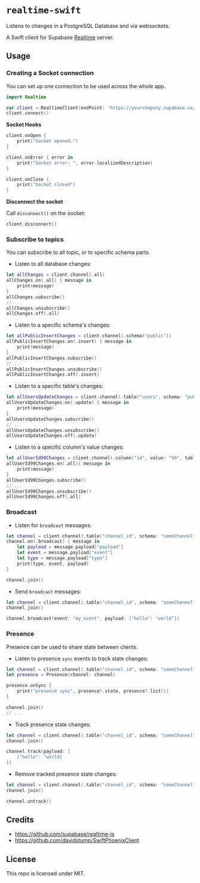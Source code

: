 # `realtime-swift`

Listens to changes in a PostgreSQL Database and via websockets.

A Swift client for Supabase [Realtime](https://github.com/supabase/realtime-swift) server.

## Usage

### Creating a Socket connection

You can set up one connection to be used across the whole app.

```swift
import Realtime

var client = RealtimeClient(endPoint: "https://yourcompany.supabase.co/realtime/v1", params: ["apikey": "public-anon-key"])
client.connect()
```

**Socket Hooks**

```swift
client.onOpen {
    print("Socket opened.")
}

client.onError { error in
    print("Socket error: ", error.localizedDescription)
}

client.onClose {
    print("Socket closed")
}
```

**Disconnect the socket**

Call `disconnect()` on the socket:

```swift
client.disconnect()
```

### Subscribe to topics

You can subscribe to all topic, or to specific schema parts.

* Listen to all database changes:

```swift
let allChanges = client.channel(.all)
allChanges.on(.all) { message in
    print(message)
}
allChanges.subscribe()
// ...
allChanges.unsubscribe()
allChanges.off(.all)
```

* Listen to a specific schema's changes:

```swift
let allPublicInsertChanges = client.channel(.schema("public"))
allPublicInsertChanges.on(.insert) { message in
    print(message)
}
allPublicInsertChanges.subscribe()
// ...
allPublicInsertChanges.unsubscribe()
allPublicInsertChanges.off(.insert)
```

* Listen to a specific table's changes:

```swift
let allUsersUpdateChanges = client.channel(.table("users", schema: "public"))
allUsersUpdateChanges.on(.update) { message in
    print(message)
}
allUsersUpdateChanges.subscribe()
// ...
allUsersUpdateChanges.unsubscribe()
allUsersUpdateChanges.off(.update)
```

* Listen to a specific column's value changes:

```swift
let allUserId99Changes = client.channel(.column("id", value: "99", table: "users", schema: "public"))
allUserId99Changes.on(.all){ message in
    print(message)
}
allUserId99Changes.subscribe()
// ...
allUserId99Changes.unsubscribe()
allUserId99Changes.off(.all)
```
### Broadcast

* Listen for `broadcast` messages:

```swift
let channel = client.channel(.table("channel_id", schema: "someChannel"), options: .init(presenceKey: "user_uuid"))
channel.on(.broadcast) { message in
    let payload = message.payload["payload"]
    let event = message.payload["event"]
    let type = message.payload["type"]
    print(type, event, payload)
}

channel.join()
```

* Send `broadcast` messages:
    
```swift
let channel = client.channel(.table("channel_id", schema: "someChannel"), options: .init(presenceKey: "user_uuid"))
channel.join()

channel.broadcast(event: "my_event", payload: ["hello": "world"])
```
### Presence

Presence can be used to share state between clients.

* Listen to presence `sync` events to track state changes:

```swift
let channel = client.channel(.table("channel_id", schema: "someChannel"), options: .init(presenceKey: "user_uuid"))
let presence = Presence(channel: channel)

presence.onSync {
    print("presence sync", presence?.state, presence?.list())
}

channel.join()
// ...
```

* Track presence state changes:

```swift
let channel = client.channel(.table("channel_id", schema: "someChannel"), options: .init(presenceKey: "user_uuid"))
channel.join()

channel.track(payload: [
    ["hello": "world]
])
```

* Remove tracked presence state changes:

```swift
let channel = client.channel(.table("channel_id", schema: "someChannel"), options: .init(presenceKey: "user_uuid"))
channel.join()

channel.untrack()
```
## Credits

- https://github.com/supabase/realtime-js
- https://github.com/davidstump/SwiftPhoenixClient

## License

This repo is licensed under MIT.
